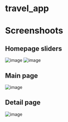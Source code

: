 # travel_app

# Screenshoots
## Homepage sliders
![image](https://user-images.githubusercontent.com/30776949/176380416-6f53d115-3acd-453e-a754-bd5fff715371.png)
![image](https://user-images.githubusercontent.com/30776949/176380583-941bb295-707f-4969-8db7-39948cdce75f.png)


## Main page
![image](https://user-images.githubusercontent.com/30776949/176380723-d20287e7-4fa6-486f-a258-04353a5e1d81.png)

## Detail page
![image](https://user-images.githubusercontent.com/30776949/176380876-d5b36327-850a-4551-80c4-6a95b43c00b5.png)

